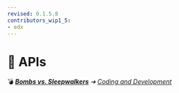 ```yaml
---
revised: 0.1.5.8
contributors_wip1_5:
- edx
---
```


# 📁 APIs

💣 ***[Bombs vs. Sleepwalkers](/README.md)** ➔ [Coding and Development](/coding_dev/readme.md)*
